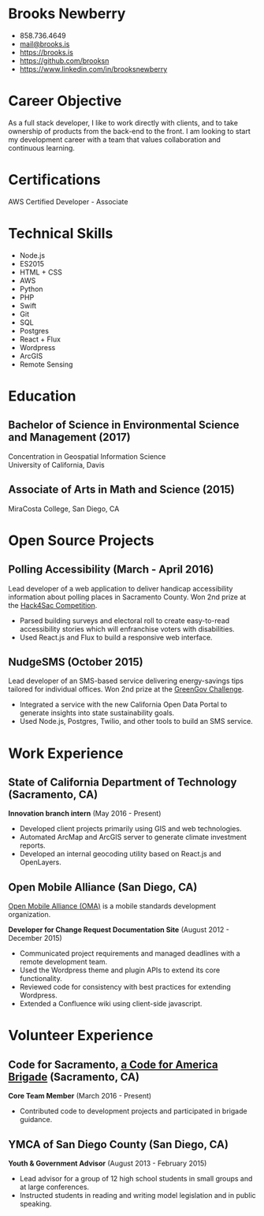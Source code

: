 # Brooks Newberry
- 858.736.4649
- mail@brooks.is
- https://brooks.is
- https://github.com/brooksn
- https://www.linkedin.com/in/brooksnewberry

# Career Objective

As a full stack developer, I like to work directly with clients, and to take ownership of products from the back-end to the front. I am looking to start my development career with a team that values collaboration and continuous learning.  

# Certifications

AWS Certified Developer - Associate  

# Technical Skills

+ Node.js
+ ES2015
+ HTML + CSS
+ AWS
+ Python
+ PHP
+ Swift
+ Git
+ SQL
+ Postgres
+ React + Flux
+ Wordpress
+ ArcGIS
+ Remote Sensing

# Education

## Bachelor of Science in Environmental Science and Management (2017)
Concentration in Geospatial Information Science   
University of California, Davis

## Associate of Arts in Math and Science (2015)
MiraCosta College, San Diego, CA

# Open Source Projects

## Polling Accessibility (March - April 2016)

Lead developer of a web application to deliver handicap accessibility information about polling places in Sacramento County. Won 2nd prize at the [Hack4Sac Competition](http://hack4sac.saccounty.net).

- Parsed building surveys and electoral roll to create easy-to-read accessibility stories which will enfranchise voters with disabilities. 
- Used React.js and Flux to build a responsive web interface.

## NudgeSMS (October 2015)

Lead developer of an SMS-based service delivering energy-savings tips tailored for individual offices. Won 2nd prize at the [GreenGov Challenge](http://www.govops.ca.gov/#14669).

- Integrated a service with the new California Open Data Portal to generate insights into state sustainability goals.
- Used Node.js, Postgres, Twilio, and other tools to build an SMS service.

# Work Experience

## State of California Department of Technology (Sacramento, CA)

**Innovation branch intern** (May 2016 - Present)

- Developed client projects primarily using GIS and web technologies.
- Automated ArcMap and ArcGIS server to generate climate investment reports.
- Developed an internal geocoding utility based on React.js and OpenLayers.

## Open Mobile Alliance (San Diego, CA)
[Open Mobile Alliance (OMA)](http://openmobilealliance.org) is a mobile standards development organization.

**Developer for Change Request Documentation Site** (August 2012 - December 2015)

- Communicated project requirements and managed deadlines with a remote development team.
- Used the Wordpress theme and plugin APIs to extend its core functionality.
- Reviewed code for consistency with best practices for extending Wordpress.
- Extended a Confluence wiki using client-side javascript.

# Volunteer Experience

## Code for Sacramento, [a Code for America Brigade](http://codeforsacramento.org) (Sacramento, CA)

**Core Team Member** (March 2016 - Present)

- Contributed code to development projects and participated in brigade guidance.

## YMCA of San Diego County (San Diego, CA)

**Youth & Government Advisor** (August 2013 - February 2015)

- Lead advisor for a group of 12 high school students in small groups and at large conferences.
- Instructed students in reading and writing model legislation and in public speaking.
